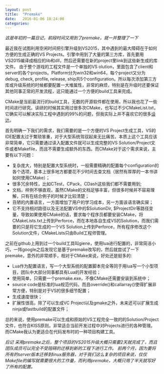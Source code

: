 ```yaml
---
layout: post
title:  "Premake"
date:   2016-01-06 18:24:00
categories:
---
```


*这是年初的一篇日记，前段时间又用到了premake，就一并整理了一下*

最近我在试图利用空闲时间把引擎升级到VS2015，其中遇到的最大障碍在于如何方便的生成正确的VS Projects。引擎中用到了大量的第三方库，首先要用VS2015编译成相应的lib和dll，然后还需要在新的project里link到这些新生成的库文件。
由于整个游戏的工程文件是一个单独的VS olution，里面包含了client和server的各个projects。Platform分为win32和win64，每个project又分为 debug, check, profile, release, ship共5个configuration。所以每次添加第三方库或升级系统的时候都要配置一大堆属性，非常的麻烦，特别是在升级时还要保证其他同事正常的开发流程，这只能通过一个方便的build工具来完成。

CMake是当前最流行的build工具，无数的开源软件都在使用，所以我也花了一些时间进行研究。读研的时候其实用过很多次CMake，也写过不少CMakeList.txt，它确实可以解决实际工程中遇到的99%的问题，但我实际上并不喜欢它的很多[设计](http://www.aosabook.org/en/cmake.html)。

首先明确一下我们的需求，我们需要的是一个方便的VS Project生成工具，VS的IDE配置太过于繁琐笨重，对于大型系统驾驭起来无比痛苦。本质上这个工具应该非常简单，它只需要通过读入配置文件就可以生成完整的VS Solution/Project文件或者Makefile，而且不需要生成额外的东西。而CMake对于这个需求来说，主要有以下问题：

* 复杂庞大，特别是配置大型系统时，一般需要精确的配置每个configuration的各个选项，基本上很多地方都要花不少时间去查文档（居然有厚厚的一本书讲如何使用CMake）；
* 很多冗余特性，比如CTest，CPack，CDash这些我们都不需要用到;
* 文档，样例不够直观，虽然CMake的文档足够丰富，但很多时候并不容易理解，只有在结合例子的时候才比较清楚；
* 丑陋的内置语言，一方面增加了用户的学习成本，另一方面该语言确实屎；
* 它不支持相对路径以及无法配置VS中的$SolutionDir, $ProjectDir等路径变量，导致如果使用CMake的话，要求每个程序员都要安装CMake，将CMakeLists.txt上传到Perforce，而在本地各自生成VS的Solution，而我们需要的只是将它生成的一个VS Solution上传到Perforce，所有程序修改这个Solution文件，CMakeLists只由Build工程师管理。

之前在github上用到过一个build工具叫giene，使用lua进行配置的，非常简洁小巧，一阵google之后发现它是基于premake改写的，然后就尝试了一下premake，意外的非常顺手，相对于CMake来说，好处还是挺多的:

* Lua作为配置语言，写一个大型系统的配置脚本完全等同于用lua写一个小型项目，团队中大部分同事都具有Lua的开发经验；
* 使用简单，只需要一个premake.exe，不像CMake还需要安装到系统中；
* source code是标准的lua规范代码，而且override()和callarray()使得扩展非常方便，特别是对于VS的很多细节配置；
* 生成速度很快；
* 扩展性很高，除了可以生成VC Project以及gmake之外，未来还可以扩展生成ninja或fastbuild的配置文件；

总的来说，使用premake可以生成和原始的VS工程完全一致的的Solution/Project文件，也符合KISS原则，非常适合当前开发过程中对Projects进行的各种管理。而CMake我认为更适合在代码发布时的一种项目构建工具。

*后记*
*采用premake之后，整个项目的VS2015升级大概只需要2天就完成了，而且团队成员可以完全不受阻碍的迁移到新的工程下进行工作。*
*前两个月，因为要将所有的server版本迁移到linux服务器，对于我们这么复杂的项目来说，仅仅Makefile的编写就需要很大的工作量，而利用premake，大概只用了半天就写好了所有的配置。*








